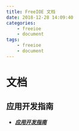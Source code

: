 ```yaml
---
title: FreeIOE 文档
date: 2018-12-28 14:09:40
categories:
	- freeioe
	- document
tags:
	- freeioe
	- document
---
```


# 文档

## 应用开发指南

* ***[应用开发指南](http://freeioe.gitbook.io/doc)***




